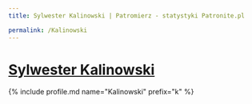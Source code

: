 ```yaml
---
title: Sylwester Kalinowski | Patromierz - statystyki Patronite.pl

permalink: /Kalinowski
---
```


# [Sylwester Kalinowski](https://patronite.pl/Kalinowski)

{% include profile.md name="Kalinowski" prefix="k" %}
